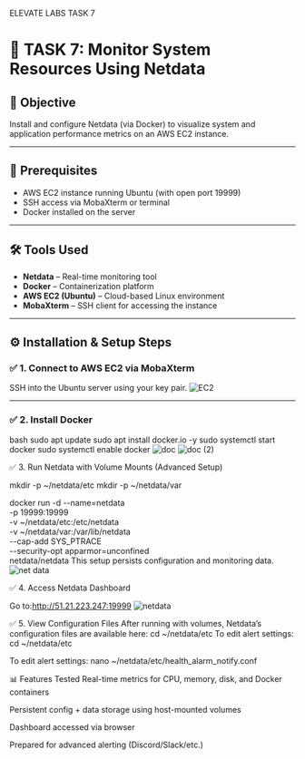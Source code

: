 ELEVATE LABS TASK 7
# 🧠 TASK 7: Monitor System Resources Using Netdata

## 📌 Objective
Install and configure Netdata (via Docker) to visualize system and application performance metrics on an AWS EC2 instance.

---

## 🔧 Prerequisites
- AWS EC2 instance running Ubuntu (with open port 19999)
- SSH access via MobaXterm or terminal
- Docker installed on the server

---

## 🛠 Tools Used
- **Netdata** – Real-time monitoring tool
- **Docker** – Containerization platform
- **AWS EC2 (Ubuntu)** – Cloud-based Linux environment
- **MobaXterm** – SSH client for accessing the instance

---

## ⚙️ Installation & Setup Steps

### ✅ 1. Connect to AWS EC2 via MobaXterm
SSH into the Ubuntu server using your key pair.
![EC2](https://github.com/user-attachments/assets/9af10c66-3fc4-4fea-9070-87183126c9d8)


---

### ✅ 2. Install Docker
bash
sudo apt update
sudo apt install docker.io -y
sudo systemctl start docker
sudo systemctl enable docker
![doc](https://github.com/user-attachments/assets/efa04c89-bbdb-46d5-8026-0a350045e261)
![doc (2)](https://github.com/user-attachments/assets/4e2a891d-c46b-4570-94a8-7399dee01306)


✅ 3. Run Netdata with Volume Mounts (Advanced Setup)

mkdir -p ~/netdata/etc
mkdir -p ~/netdata/var

docker run -d --name=netdata \
  -p 19999:19999 \
  -v ~/netdata/etc:/etc/netdata \
  -v ~/netdata/var:/var/lib/netdata \
  --cap-add SYS_PTRACE \
  --security-opt apparmor=unconfined \
  netdata/netdata
This setup persists configuration and monitoring data.
![net data](https://github.com/user-attachments/assets/75cd0dff-a6cb-4050-bf82-6798b3535195)


✅ 4. Access Netdata Dashboard

Go to:http://51.21.223.247:19999
![netdata](https://github.com/user-attachments/assets/8739c142-5bcb-4fce-98fe-4eceb65e53bf)


✅ 5. View Configuration Files
After running with volumes, Netdata’s configuration files are available here:
cd ~/netdata/etc
To edit alert settings:
cd ~/netdata/etc

To edit alert settings:
nano ~/netdata/etc/health_alarm_notify.conf



📊 Features Tested
Real-time metrics for CPU, memory, disk, and Docker containers

Persistent config + data storage using host-mounted volumes

Dashboard accessed via browser

Prepared for advanced alerting (Discord/Slack/etc.)

